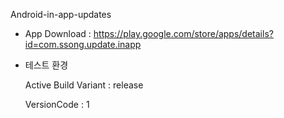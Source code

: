 Android-in-app-updates


* App Download : https://play.google.com/store/apps/details?id=com.ssong.update.inapp


* 테스트 환경 

  Active Build Variant : release
  
  VersionCode : 1
